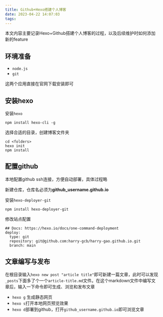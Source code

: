 ```yaml
---
title: Github+Hexo搭建个人博客
date: 2023-04-22 14:07:03
tags:
---
```


本文内容主要记录Hexo+Github搭建个人博客的过程，以及后续维护时如何添加新的feature

## 环境准备

* `node.js`
* `git`

这两个应用直接在官网下载安装即可

## 安装hexo

安装`hexo`

```
npm install hexo-cli -g
```

选择合适的目录，创建博客文件夹<folders>

```
cd <folders>
hexo init
npm install
```

## 配置github

本地配置github ssh连接，方便自动部署，具体过程略

新建仓库，仓库名必须为**github_username.github.io**

安装`hexo-deployer-git`

```
npm install hexo-deployer-git
```

修改站点配置

```
## Docs: https://hexo.io/docs/one-command-deployment
deploy:
  type: git
  repository: git@github.com:harry-gcb/harry-gao.github.io.git
  branch: main
```

## 文章编写与发布

在根目录输入`hexo new post "article title"`即可新建一篇文章，此时可以发现`_posts`下面多了个一个`article-title.md`文件。在这个markdown文件中编写文章后，输入一下命令即可生成、浏览和发布文章

* `hexo g` 生成静态网页
* `hexo s`打开本地网页预览效果
* `hexo d`部署到github，打开`github_username.github.io`即可浏览文章

